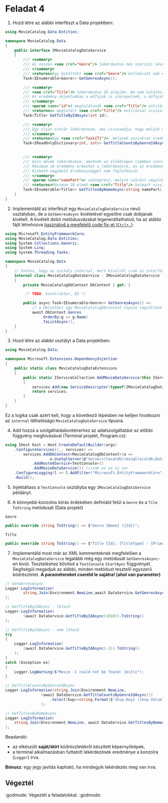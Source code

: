 # Feladat 4

1. Hozd létre az alábbi interfészt a Data projektben:

``` C#
using MovieCatalog.Data.Entities;

namespace MovieCatalog.Data
{
    public interface IMovieCatalogDataService
    {
        /// <summary>
        /// Az összes <see cref="Genre"/> lekérdezése név szerinti növekvő sorrendben.
        /// </summary>
        /// <returns>Egy betöltött <see cref="Genre"/> kollekciót adó <see cref="Task{T}"/>, amiben a műfajok szerepelnek név szerinti növekvő sorrendben.</returns>
        Task<IEnumerable<Genre>> GetGenresAsync();

        /// <summary>
        /// <see cref="Title"/> lekérdezése ID alapján. Ha nem található, kivétel keletkezik.
        /// Az eredmény objektumban a műfajok is szerepelnek, a műfajokban a hozzájuk tartozó további művek viszont nem.
        /// </summary>
        /// <param name="id">A megtalálandó <see cref="Title"/> entitás.</param>
        /// <returns>A megtalált <see cref="Title"/> entitással visszatérő <see cref="Task{T}"/>, amiben a műfajok kollekciója is ki van töltve.</returns>
        Task<Title> GetTitleByIdAsync(int id);

        /// <summary>
        /// Egy olyan szótár lekérdezése, ami visszaadja, hogy melyik műfajban hány mű található. A kulcs a műfaj Id tulajdonsága.
        /// </summary>
        /// <returns>Egy <see cref="Task{T}"/>, melynek aszinkron eredménye egy <see cref="IReadOnlyDictionary{T, T}"/> szótár, ambiben benne van, hogy melyik műfajban (Id szerint) hány mű található.</returns>
        Task<IReadOnlyDictionary<int, int>> GetTitleCountsByGenreIdAsync();

       
        /// <summary>
        /// Azon művek lekérdezése, amiknek az elsődleges címében szerepel a megadott szövegrész.
        /// Maximum 10 eredmény érkezhet a lekérdezésre, és az eredmény objektumokban a hozzájuk tartozó műfajok is ki vannak töltve.
        /// Kisbetű-nagybetű érzékenységgel nem foglalkozik.
        /// </summary>
        /// <param name="namePart">A szövegrész, melyre szűrést végzünk.</param>
        /// <returns>Maximum 10 elemű <see cref="Title"/> halmazt visszaadó, betöltött <see cref="IEnumerable{T}"/> kollekciót reprezentáló <see cref="Task{T}"/>.</returns>
        Task<IEnumerable<Title>> GetTitlesByNameAsync(string namePart);
    }
}
```

2. Implementáld az interfészt egy `MovieCatalogDataService` nevű osztályban, de a `GetGenresAsync` kivételével egyelőre csak dobjanak kivételt. A kivételt dobó metódusvázakat legeneráltathatod, ha az alábbi fájlt létrehozva [használod a megfelelő code fix-et (`Ctrl+.`)](https://learn.microsoft.com/en-us/visualstudio/ide/reference/implement-interface?view=vs-2022):

``` C#
using Microsoft.EntityFrameworkCore;
using MovieCatalog.Data.Entities;
using System.Collections.Generic;
using System.Linq;
using System.Threading.Tasks;

namespace MovieCatalog.Data
{       
    // Fontos, hogy az osztály internal, mert kívülről csak az interfészt szeretnénk elérhetővé tenni!
    internal class MovieCatalogDataService : IMovieCatalogDataService 
    {
        private MovieCatalogDbContext DbContext { get; }

         /* TODO: konstruktor, DI */

        public async Task<IEnumerable<Genre>> GetGenresAsync() => 
            // a DbContext egy MovieCatalogDbContext típusú tagváltozó
            await DbContext.Genres
                .OrderBy(g => g.Name)
                .ToListAsync();
    }
}
```

3. Hozd létre az alábbi osztályt a Data projektben:

``` C#
using MovieCatalog.Data;

namespace Microsoft.Extensions.DependencyInjection
{
    public static class MovieCatalogDataExtensions
    {
        public static IServiceCollection AddMovieDataService(this IServiceCollection services, ServiceLifetime serviceLifetime = ServiceLifetime.Scoped)
        {
            services.Add(new ServiceDescriptor(typeof(IMovieCatalogDataService), typeof(MovieCatalogDataService), serviceLifetime));
            return services;
        }
    }
}
```

Ez a logika csak azért kell, hogy a következő lépésben ne kelljen hivatkozni az `internal` láthatóságú `MovieCatalogDataService` típusra.

4. Add hozzá a szolgáltatáskonténerhez az adatszolgáltatást az előbbi függvény meghívásával (Terminal projekt, Program.cs):

``` C#
using IHost host = Host.CreateDefaultBuilder(args)
    .ConfigureServices((_, services) =>
        services.AddDbContext<MovieCatalogDbContext>(o => 
                    o.UseSqlServer(@"Server=(localdb)\mssqllocaldb;Database=MovieCatalog"))
            .AddHostedService<TestConsole>()
            .AddMovieDataService()) //csak ez az új sor
    .ConfigureLogging(l => l.AddFilter("Microsoft.EntityFrameworkCore", LogLevel.Warning))
    .Build();
```

5.  Injektáltass a `TestConsole` osztályba egy  `IMovieCatalogDataService` példányt.

6. A könnyebb konzolos kiírás érdekében definiáld felül a `Genre` és a `Tile` `ToString` metódusát (Data projekt)

`Genre`

```csharp
public override string ToString() => $"Genre {Name} ({Id})";
```

`Title`

```csharp
public override string ToString() => $"Title {Id}: {TitleType} - {PrimaryTitle} ({OriginalTitle}, [{StartYear?.ToString() ?? "?"}{(EndYear != null ? $"-{EndYear}" : "")}]{($"<{RuntimeMinutes} min>" )}{(TitleGenres.Any() ? $" - {string.Join(", ", TitleGenres.Select(g => $"{g.Genre.Name}"))}" : string.Empty)}";
```

7. Implementáld most már az XML kommenteknek megfelelően a `MovieCatalogDataService` legalább még egy metódusát `GetGenresAsync`-en kívül. Teszteléshez bővítsd a `TestConsole` `StartAync` függvényét. Segítségül megadjuk az alábbi, minden metódust tesztelő egyszerű kódrészletet. **A paramétereket cseréld le sajátra! (ahol van paraméter)**

```csharp
// GetGenresAsync
Logger.LogInformation(
        string.Join(Environment.NewLine,await DataService.GetGenresAsync())
);

// GetTitleByIdAsync - létező
Logger.LogInformation(
        (await DataService.GetTitleByIdAsync(1010)).ToString()
);

// GetTitleByIdAsync - nem létező
try
{
    Logger.LogInformation(
        (await DataService.GetTitleByIdAsync(-1)).ToString()
    );
}
catch (Exception ex)
{
    Logger.LogWarning($"Movie -1 could not be found: {ex}\n");
}

// GetTitleCountsByGenreIdAsync
Logger.LogInformation(string.Join(Environment.NewLine, 
                (await DataService.GetTitleCountsByGenreIdAsync())
                    .Select(kvp=>string.Format($"{kvp.Key} ({kvp.Value})")))
                );

// GetTitlesByNameAsync
Logger.LogInformation(
    string.Join(Environment.NewLine, await DataService.GetTitlesByNameAsync("scream"))
);

```

Beadandó:
- az elkészült **saját/átírt** kódrészletekről készített képernyőképek,
- a terminal alkalmazásban futtatott lekérdezések eredménye a konzolra (`Logger`) írva.

**Bónusz**: egy jegy javítás kapható, ha mindegyik lekérdezés meg van írva.

## Végeztél

:godmode: Végeztél a feladatokkal. :godmode:
